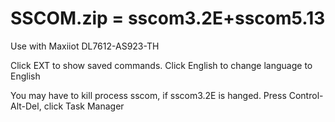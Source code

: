 # SSCOM.zip = sscom3.2E+sscom5.13
Use with Maxiiot DL7612-AS923-TH

Click EXT to show saved commands.
Click English to change language to English

You may have to kill process sscom, if sscom3.2E is hanged. 
Press Control-Alt-Del,  click Task Manager

